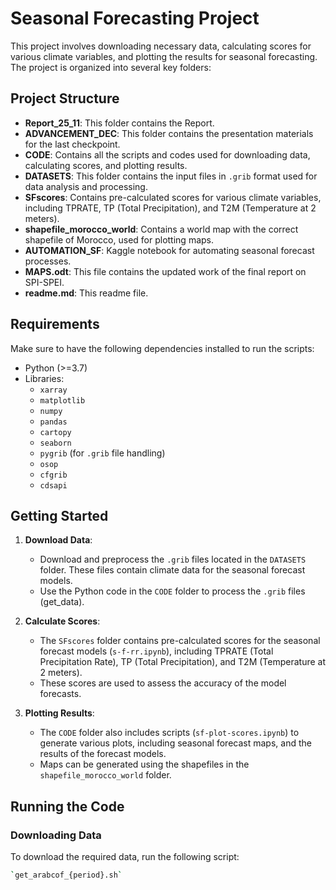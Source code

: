 # Seasonal Forecasting Project

This project involves downloading necessary data, calculating scores for various climate variables, and plotting the results for seasonal forecasting. The project is organized into several key folders:

## Project Structure

- **Report_25_11**: This folder contains the Report.
- **ADVANCEMENT_DEC**: This folder contains the presentation materials for the last checkpoint.
- **CODE**: Contains all the scripts and codes used for downloading data, calculating scores, and plotting results.
- **DATASETS**: This folder contains the input files in `.grib` format used for data analysis and processing.
- **SFscores**: Contains pre-calculated scores for various climate variables, including TPRATE, TP (Total Precipitation), and T2M (Temperature at 2 meters).
- **shapefile_morocco_world**: Contains a world map with the correct shapefile of Morocco, used for plotting maps.
- **AUTOMATION_SF**: Kaggle notebook for automating seasonal forecast processes.
- **MAPS.odt**: This file contains the updated work of the final report on SPI-SPEI.
- **readme.md**: This readme file.

## Requirements

Make sure to have the following dependencies installed to run the scripts:

- Python (>=3.7)
- Libraries:
  - `xarray`
  - `matplotlib`
  - `numpy`
  - `pandas`
  - `cartopy`
  - `seaborn`
  - `pygrib` (for `.grib` file handling)
  - `osop`
  - `cfgrib`
  - `cdsapi`

## Getting Started

1. **Download Data**: 
   - Download and preprocess the `.grib` files located in the `DATASETS` folder. These files contain climate data for the seasonal forecast models.
   - Use the Python code in the `CODE` folder to process the `.grib` files (get_data).

2. **Calculate Scores**:
   - The `SFscores` folder contains pre-calculated scores for the seasonal forecast models (`s-f-rr.ipynb`), including TPRATE (Total Precipitation Rate), TP (Total Precipitation), and T2M (Temperature at 2 meters).
   - These scores are used to assess the accuracy of the model forecasts.

3. **Plotting Results**:
   - The `CODE` folder also includes scripts (`sf-plot-scores.ipynb`) to generate various plots, including seasonal forecast maps, and the results of the forecast models.
   - Maps can be generated using the shapefiles in the `shapefile_morocco_world` folder.

## Running the Code

### Downloading Data
To download the required data, run the following script:

```bash
`get_arabcof_{period}.sh`
